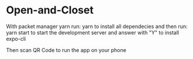 # Open-and-Closet

With packet manager yarn run:
  yarn 
to install all dependecies and then run: 
  yarn start
to start the development server and answer with "Y" to install expo-cli <br/>

Then scan QR Code to run the app on your phone
